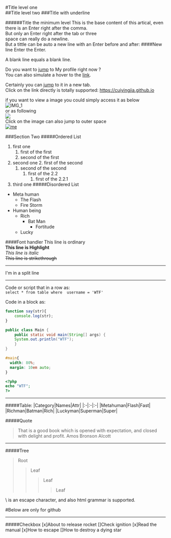 #Title level one     
##Title level two
###Title with underline

######Title the minimum level
This is the base content of this artical,
even there is an Enter right after the comma.   
But only an Enter right after the tab or three   
space can really do a newline.  
But a tittle can be auto a new line with an Enter before and after:
####New line
Enter the Enter.

A blank line equals a blank line.

Do you want to [jump](https://cuiyingjia.github.io) to My profile right now ?   
You can also simulate a hover to the [link](https://cuiyingjia.github.io 'Profile').

Certainly you can <a href="https://cuiyingjia.github.io" target="_blank">jump</a> to it in a new tab.   
Click on the link directly is totally supported: https://cuiyingjia.github.io


if you want to view a image you could simply access it as below   
![IMG_1](https://cuiyingjia.github.io/images/zaxis/westworld02.gif)   
or as following   
![](https://cuiyingjia.github.io/images/zaxis/infinitewars02.gif)   
Click on the image can also jump to outer space     
<a href="https://cuiyingjia.github.io" target="_blank">![me](https://cuiyingjia.github.io/images/xaxis/brokenearth.jpg)<a>

###Section Two
#####Ordered List
1. first one
    1. first of the first
    1. second of the first 
1. second one
    2. first of the second 
    1. second of the second 
        1. first of the 2.2
            1. first of the 2.2.1
3. third one
#####Disordered List
* Meta human
    * The Flash
    * Fire Storm
* Human being
    * Rich 
        * Bat Man
            * Fortitude
    * Lucky

####Font handler
This line is ordinary   
**This line is Highlight**   
*This line is italic*   
~~This line is strikethrough~~   
****
I'm in a split line
****

Code or script that in a row as:    
`select * from table where 
username = 'WTF'`   

Code in a block as:     
```js
function say(str){
    console.log(str);
}
```
```java
public class Main {
    public static void main(String[] args) {
    System.out.println("WTF");
    }
}   
```
```css
#main{
  width: 80%;
  margin: 10em auto;
}
```
```php
<?php 
echo "WTF"; 
?> 
```
****
#####Table:
|Category|Names|Attr|
|:-|:-|:-|
|Metahuman|Flash|Fast|
|Richman|Batman|Rich|
|Luckyman|Superman|Super|

#####Quote
> That is a good book which is opened with expectation, and closed with delight and profit. Amos Bronson Alcott     
****
#####Tree
>Root
>>Leaf
>>>Leaf
>>>>Leaf

\\ is an escape character, and also html grammar is supported.

#Below are only for github
***
#####Checkbox
[x]About to release rocket
[]Check ignition
[x]Read the manual
[x]How to escape
[]How to destroy a dying star
